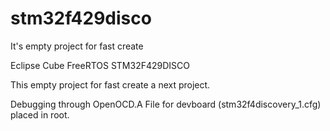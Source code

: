 # stm32f429disco

It's empty project for fast create

Eclipse Cube FreeRTOS STM32F429DISCO

This empty project for fast create a next project. 

Debugging through OpenOCD.A File for devboard (stm32f4discovery_1.cfg) placed in root. 
